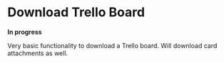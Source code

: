 # Download Trello Board
**In progress**

Very basic functionality to download a Trello board. Will download card attachments as well.
